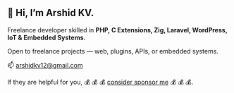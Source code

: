 ## 👋 Hi, I’m Arshid KV.

Freelance developer skilled in **PHP, C Extensions, Zig, Laravel, WordPress, IoT & Embedded Systems**.

Open to freelance projects — web, plugins, APIs, or embedded systems.


📫 arshidkv12@gmail.com

If they are helpful for you, 💰 💰 💰 [consider sponsor me](https://ko-fi.com/arshidkv) 💰 💰 💰.




